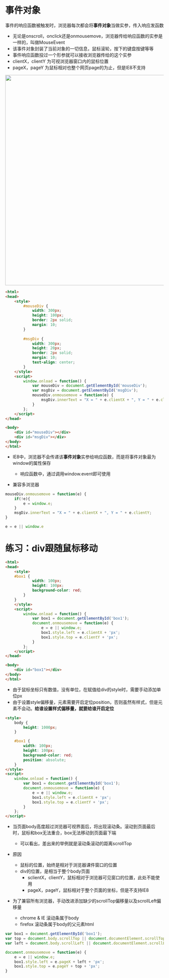 # 事件对象

事件的响应函数被触发时，浏览器每次都会将**事件对象**当做实参，传入响应发函数
- 无论是onscroll，onclick还是onmousemove，浏览器传给响应函数的实参是一样的，叫做MouseEvent
- 该事件对象封装了当前对象的一切信息，鼠标滚轮，按下的键盘按键等等
- 事件响应函数投过一个形参就可以接收浏览器传给的这个实参
- clientX，clientY 为可视浏览器窗口内的鼠标位置
- pageX，pageY 为鼠标相对也整个网页page的为止，但是IE8不支持


<img width="667" src="https://user-images.githubusercontent.com/26485327/74079732-3d1b0a00-4a76-11ea-9de1-b56603a3d075.png">

```html
<html>
<head>
    <style>
        #mouseDiv {
            width: 300px;
            height: 100px;
            border: 2px solid;
            margin: 10;
        }
        
        #msgDiv {
            width: 300px;
            height: 20px;
            border: 2px solid;
            margin: 10;
            text-align: center;
        }
    </style>
    <script>
        window.onload = function() {
            var mouseDiv = document.getElementById('mouseDiv');
            var msgDiv = document.getElementById('msgDiv');
            mouseDiv.onmousemove = function(e) {
                msgDiv.innerText = "X = " + e.clientX + ", Y = " + e.clientY;
            }
        };
    </script>
</head>

<body>
    <div id="mouseDiv"></div>
    <div id="msgDiv"></div>
</body>
</html>
```

- IE8中，浏览器不会传递该**事件对象**实参给响应函数，而是将事件对象最为window的属性保存
    - 响应函数中，通过调用window.event即可使用
    
- 兼容多浏览器

```javascript
mouseDiv.onmousemove = function(e) {
    if(!e){
        e = window.e;
    }
    msgDiv.innerText = "X = " + e.clientX + ", Y = " + e.clientY;
}
```
```javascript
e = e || window.e
```


# 练习：div跟随鼠标移动

```html
<html>
<head>
    <style>
    #box1 {
            width: 100px;
            height: 100px;
            background-color: red;
        }
    }
    </style>
    <script>
        window.onload = function() {
            var box1 = document.getElementById('box1');
            document.onmousemove = function(e) {
                e = e || window.e;
                box1.style.left = e.clientX + 'px';
                box1.style.top = e.clientY + 'px';
            }
        };
    </script>
</head>

<body>
    <div id="box1"></div>
</body>
</html>
```
- 由于鼠标坐标只有数值，没有单位，在赋值给div的style时，需要手动添加单位px
- 由于设置style偏移量，元素需要开启定位position，否则虽然有样式，但是元素不会动。**给谁设置样式偏移量，就要给谁开启定位**

```html
<style>
    body {
        height: 1000px;
    }

    #box1 {
        width: 100px;
        height: 100px;
        background-color: red;
        position: absolute;
    }
</style>
<script>
    window.onload = function() {
        var box1 = document.getElementById('box1');
        document.onmousemove = function(e) {
            e = e || window.e;
            box1.style.left = e.clientX + 'px';
            box1.style.top = e.clientY + 'px';
        }
    };
</script>
```
- 当页面body高度超过浏览器可视界面后，将出现滚动条。滚动到页面最后时，鼠标和box无法重合，box无法移动到页面最下端
    - 可以看出，差出来的举例就是滚动条滚动的距离scrollTop
- 原因
    - 鼠标的位置，始终是相对于浏览器课件窗口的位置
    - div的位置，是相当于整个body页面
        - sclientX，clientY，鼠标相对于浏览器可见窗口的位置，此处不能使用
        - pageX，pageY，鼠标相对于整个页面的坐标，但是不支持IE8

- 为了兼容所有浏览器，手动改进添加缺少的scrollTop偏移量以及scrollLeft偏移量
    - chrome & IE 滚动条属于body 
    - firefox 滚动条属于body的父元素html

```javascript
var box1 = document.getElementById('box1');
var top = document.body.scrollTop || document.documentElement.scrollTop;
var left = document.body.scrollLeft || document.documentElement.scrollLeft;

document.onmousemove = function(e) {
    e = e || window.e;
    box1.style.left = e.pageX + left + 'px';
    box1.style.top = e.pageY + top + 'px';
}
```






